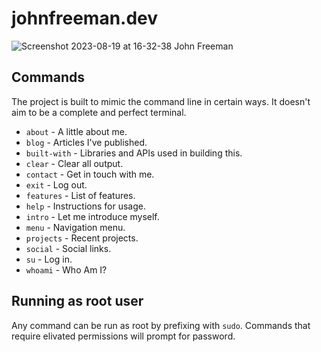 # johnfreeman.dev

![Screenshot 2023-08-19 at 16-32-38 John Freeman](https://github.com/johnnyfreeman/johnfreeman.dev/assets/371481/0fcda92b-768b-4be9-a6e1-09c94fdd3dff)

## Commands

The project is built to mimic the command line in certain ways. It doesn't aim to be a complete and perfect terminal.

* `about` - A little about me.
* `blog` - Articles I've published.
* `built-with` - Libraries and APIs used in building this.
* `clear` - Clear all output.
* `contact` - Get in touch with me.
* `exit` - Log out.
* `features` - List of features.
* `help` - Instructions for usage.
* `intro` - Let me introduce myself.
* `menu` - Navigation menu.
* `projects` - Recent projects.
* `social` - Social links.
* `su` - Log in.
* `whoami` - Who Am I?

## Running as root user

Any command can be run as root by prefixing with `sudo`. Commands that require elivated permissions will prompt for password.
